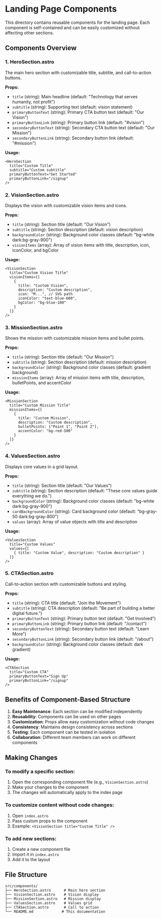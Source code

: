 # Landing Page Components

This directory contains reusable components for the landing page. Each component is self-contained and can be easily customized without affecting other sections.

## Components Overview

### 1. HeroSection.astro
The main hero section with customizable title, subtitle, and call-to-action buttons.

**Props:**
- `title` (string): Main headline (default: "Technology that serves humanity, not profit")
- `subtitle` (string): Supporting text (default: vision statement)
- `primaryButtonText` (string): Primary CTA button text (default: "Our Vision")
- `primaryButtonLink` (string): Primary button link (default: "#vision")
- `secondaryButtonText` (string): Secondary CTA button text (default: "Our Mission")
- `secondaryButtonLink` (string): Secondary button link (default: "#mission")

**Usage:**
```astro
<HeroSection 
  title="Custom Title"
  subtitle="Custom subtitle"
  primaryButtonText="Get Started"
  primaryButtonLink="/signup"
/>
```

### 2. VisionSection.astro
Displays the vision with customizable vision items and icons.

**Props:**
- `title` (string): Section title (default: "Our Vision")
- `subtitle` (string): Section description (default: vision description)
- `backgroundColor` (string): Background color classes (default: "bg-white dark:bg-gray-900")
- `visionItems` (array): Array of vision items with title, description, icon, iconColor, and bgColor

**Usage:**
```astro
<VisionSection 
  title="Custom Vision Title"
  visionItems={[
    {
      title: "Custom Vision",
      description: "Custom description",
      icon: "M...", // SVG path
      iconColor: "text-blue-600",
      bgColor: "bg-blue-100"
    }
  ]}
/>
```

### 3. MissionSection.astro
Shows the mission with customizable mission items and bullet points.

**Props:**
- `title` (string): Section title (default: "Our Mission")
- `subtitle` (string): Section description (default: mission description)
- `backgroundColor` (string): Background color classes (default: gradient background)
- `missionItems` (array): Array of mission items with title, description, bulletPoints, and accentColor

**Usage:**
```astro
<MissionSection 
  title="Custom Mission Title"
  missionItems={[
    {
      title: "Custom Mission",
      description: "Custom description",
      bulletPoints: ["Point 1", "Point 2"],
      accentColor: "bg-red-500"
    }
  ]}
/>
```

### 4. ValuesSection.astro
Displays core values in a grid layout.

**Props:**
- `title` (string): Section title (default: "Our Values")
- `subtitle` (string): Section description (default: "These core values guide everything we do.")
- `backgroundColor` (string): Background color classes (default: "bg-white dark:bg-gray-900")
- `cardBackgroundColor` (string): Card background color (default: "bg-gray-50 dark:bg-gray-800")
- `values` (array): Array of value objects with title and description

**Usage:**
```astro
<ValuesSection 
  title="Custom Values"
  values={[
    { title: "Custom Value", description: "Custom description" }
  ]}
/>
```

### 5. CTASection.astro
Call-to-action section with customizable buttons and styling.

**Props:**
- `title` (string): CTA title (default: "Join the Movement")
- `subtitle` (string): CTA description (default: "Be part of building a better digital future.")
- `primaryButtonText` (string): Primary button text (default: "Get Involved")
- `primaryButtonLink` (string): Primary button link (default: "/contact")
- `secondaryButtonText` (string): Secondary button text (default: "Learn More")
- `secondaryButtonLink` (string): Secondary button link (default: "/about")
- `backgroundColor` (string): Background color classes (default: dark gradient)

**Usage:**
```astro
<CTASection 
  title="Custom CTA"
  primaryButtonText="Sign Up"
  primaryButtonLink="/signup"
/>
```

## Benefits of Component-Based Structure

1. **Easy Maintenance**: Each section can be modified independently
2. **Reusability**: Components can be used on other pages
3. **Customization**: Props allow easy customization without code changes
4. **Consistency**: Maintains design consistency across sections
5. **Testing**: Each component can be tested in isolation
6. **Collaboration**: Different team members can work on different components

## Making Changes

### To modify a specific section:
1. Open the corresponding component file (e.g., `VisionSection.astro`)
2. Make your changes to the component
3. The changes will automatically apply to the index page

### To customize content without code changes:
1. Open `index.astro`
2. Pass custom props to the component
3. Example: `<VisionSection title="Custom Title" />`

### To add new sections:
1. Create a new component file
2. Import it in `index.astro`
3. Add it to the layout

## File Structure
```
src/components/
├── HeroSection.astro      # Main hero section
├── VisionSection.astro    # Vision display
├── MissionSection.astro   # Mission display
├── ValuesSection.astro    # Values grid
├── CTASection.astro       # Call to action
└── README.md             # This documentation
``` 